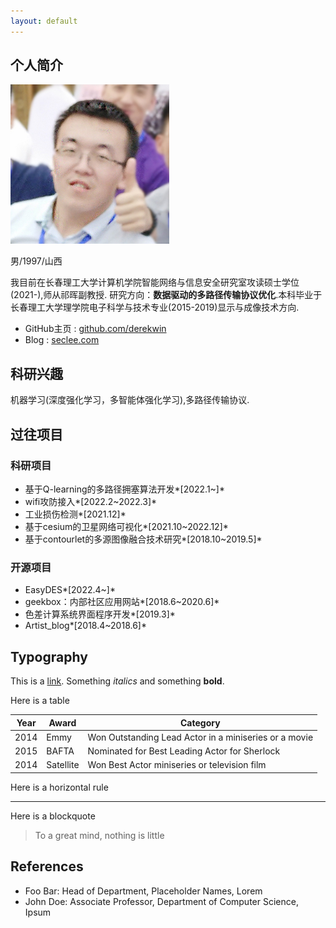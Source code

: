 ```yaml
---
layout: default
---
```


## 个人简介

<img class="profile-picture" src="seclee.jpg">

男/1997/山西

我目前在长春理工大学计算机学院智能网络与信息安全研究室攻读硕士学位(2021-),师从祁晖副教授.
研究方向：**数据驱动的多路径传输协议优化**.本科毕业于长春理工大学理学院电子科学与技术专业(2015-2019)显示与成像技术方向.
- GitHub主页 : [github.com/derekwin](https://github.com/derekwin)
- Blog : [seclee.com](https://seclee.com)

## 科研兴趣

机器学习(深度强化学习，多智能体强化学习),多路径传输协议.

## 过往项目
### 科研项目

- 基于Q-learning的多路径拥塞算法开发*[2022.1~]*
- wifi攻防接入*[2022.2~2022.3]*
- 工业损伤检测*[2021.12]*
- 基于cesium的卫星网络可视化*[2021.10~2022.12]*
- 基于contourlet的多源图像融合技术研究*[2018.10~2019.5]*


### 开源项目
- EasyDES*[2022.4~]*
- geekbox：内部社区应用网站*[2018.6~2020.6]*
- 色差计算系统界面程序开发*[2019.3]*
- Artist_blog*[2018.4~2018.6]*

## Typography

This is a [link](http://google.com). Something *italics* and something **bold**.

Here is a table

Year | Award | Category
-----|-------|--------
2014 | Emmy  | Won Outstanding Lead Actor in a miniseries or a movie
2015 | BAFTA | Nominated for Best Leading Actor for Sherlock
2014 | Satellite | Won Best Actor miniseries or television film

Here is a horizontal rule

---

Here is a blockquote

> To a great mind, nothing is little

## References

* Foo Bar: Head of Department, Placeholder Names, Lorem
* John Doe: Associate Professor, Department of Computer Science, Ipsum
